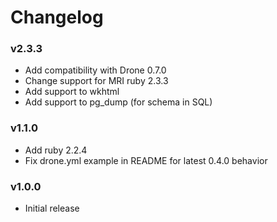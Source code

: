 # Changelog

### v2.3.3
* Add compatibility with Drone 0.7.0
* Change support for MRI ruby 2.3.3
* Add support to wkhtml
* Add support to pg_dump (for schema in SQL)

### v1.1.0
* Add ruby 2.2.4
* Fix drone.yml example in README for latest 0.4.0 behavior

### v1.0.0
* Initial release